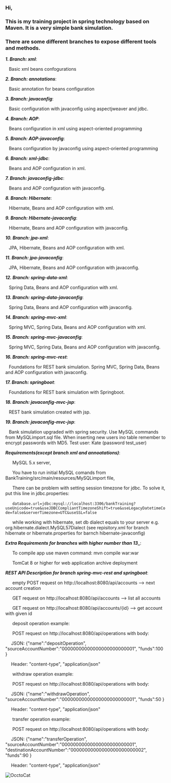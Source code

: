 ### Hi,

### This is my training project in spring technology based on Maven. It is a very simple bank simulation.

### There are some different branches to expose different tools and methods.



**_1. Branch: xml_**:

&ensp;&nbsp;Basic xml beans confogurations 
  
**_2. Branch: annotations_**:

&ensp;&nbsp;Basic annotation for beans configuration

**_3. Branch: javaconfig_**:

&ensp;&nbsp;Basic configuration with javaconfig using aspectjweaver and jdbc.
  
**_4. Branch: AOP_**:
  
&ensp;&nbsp;Beans configuration in xml using aspect-oriented programming
  
**_5. Branch: AOP-javaconfig_**:
  
&ensp;&nbsp;Beans configuration by javaconfig using aspect-oriented programming
  
**_6. Branch: xml-jdbc_**:
  
&ensp;&nbsp;Beans and  AOP configuration in xml.
  
**_7. Branch: javaconfig-jdbc_**:
  
&ensp;&nbsp;Beans and  AOP configuration with javaconfig. 
 
**_8. Branch: Hibernate_**:
  
&ensp;&nbsp;Hibernate, Beans and  AOP configuration with xml.

**_9. Branch: Hibernate-javaconfig_**:
  
&ensp;&nbsp;Hibernate, Beans and  AOP configuration with javaconfig.

**_10. Branch: jpa-xml_**:
  
&ensp;&nbsp;JPA, Hibernate, Beans and  AOP configuration with xml.

**_11. Branch: jpa-javaconfig_**:
  
&ensp;&nbsp;JPA, Hibernate, Beans and  AOP configuration with javaconfig.

**_12. Branch: spring-data-xml_**:

&ensp;&nbsp;Spring Data, Beans and  AOP configuration with xml.

**_13. Branch: spring-data-javaconfig_**:

&ensp;&nbsp;Spring Data, Beans and  AOP configuration with javaconfig.

**_14. Branch: spring-mvc-xml_**:

&ensp;&nbsp;Spring MVC, Spring Data, Beans and  AOP configuration with xml.

**_15. Branch: spring-mvc-javaconfig_**:

&ensp;&nbsp;Spring MVC, Spring Data, Beans and  AOP configuration with javaconfig.

**_16. Branch: spring-mvc-rest_**:

&ensp;&nbsp;Foundations for REST bank simulation. Spring MVC, Spring Data, Beans and  AOP configuration with javaconfig. 

**_17. Branch: springboot_**:

&ensp;&nbsp;Foundations for REST bank simulation with Springboot. 

**_18. Branch: javaconfig-mvc-jsp_**:

&ensp;&nbsp;REST bank simulation created with jsp.

**_19. Branch: javaconfig-mvc-jsp_**:

&ensp;&nbsp;Bank simulation upgraded with spring security. Use MySQL commands from MySQLimport.sql file. When inserting new users ino table remember to encrypt passwords with MD5. Test user: Kate (password test_user)

**_Requirements(except branch xml and annoatations)_**:  

&ensp;&ensp;&nbsp; MySQL 5.x server,

&ensp;&ensp;&nbsp; You have to run initial MySQL comands from BankTraining/src/main/resources/MySQLimport file,
 
&ensp;&ensp;&nbsp; There can be problem with setting session timezone for jdbc. To solve it, put this line in jdbc.properties:
  
&ensp;&ensp;&nbsp; `database.url=jdbc:mysql://localhost:3306/bankTraining?useUnicode=true&useJDBCCompliantTimezoneShift=true&useLegacyDatetimeCode=false&serverTimezone=UTC&useSSL=false`

&ensp;&ensp;&nbsp; while working with hibernate, set db dialect equals to your server e.g. org.hibernate.dialect.MySQL57Dialect
(see repisitory.xml for branch hibernate or hibernate.properties for barnch hibernate-javaconfig)
  

**_Extra Requirements for branches with higher number than 13__**: 

&ensp;&ensp;&nbsp; To compile app use maven command: mvn compile war:war

&ensp;&ensp;&nbsp; TomCat 8 or higher for web application archive deployment


**_REST API Description for branch spring-mvc-rest and springboot_**:

&ensp;&ensp;&nbsp; empty POST request on http://localhost:8080/api/accounts   --> next account creation

&ensp;&ensp;&nbsp; GET request on http://localhost:8080/api/accounts  --> list all accounts

&ensp;&ensp;&nbsp; GET request on http://localhost:8080/api/accounts/{id} --> get account with given id

&ensp;&ensp;&nbsp; deposit operation example:

&ensp;&ensp;&nbsp; POST request on http://localhost:8080/api/operations with body:

&ensp;&ensp;&nbsp;JSON: {"name":"depositOperation", "sourceAccountNumber":"00000000000000000000000001", "funds":100 }

&ensp;&ensp;&nbsp;Header: "content-type", "application/json"

&ensp;&ensp;&nbsp; withdraw operation example:

&ensp;&ensp;&nbsp; POST request on http://localhost:8080/api/operations with body:

&ensp;&ensp;&nbsp;JSON: {"name":"withdrawOperation", "sourceAccountNumber":"00000000000000000000000001", "funds":50 }

&ensp;&ensp;&nbsp;Header: "content-type", "application/json"

&ensp;&ensp;&nbsp; transfer operation example:

&ensp;&ensp;&nbsp; POST request on http://localhost:8080/api/operations with body:

&ensp;&ensp;&nbsp;JSON: {"name":"transferOperation", "sourceAccountNumber":"00000000000000000000000001", "destinationAccountNumber":"00000000000000000000000002", "funds":90 }

&ensp;&ensp;&nbsp;Header: "content-type", "application/json"


  
![OcctoCat](http://octodex.github.com/images/foundingfather_v2.png?style=centerme) 


  
  
    

